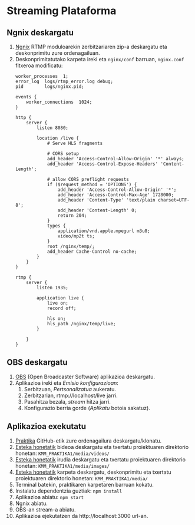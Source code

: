 # Streaming Plataforma

## Ngnix deskargatu

1. [Ngnix](https://github.com/illuspas/nginx-rtmp-win32) RTMP moduloarekin zerbitzariaren zip-a deskargatu eta deskonprimitu zure ordenagailuan.
2. Deskonprimitatutako karpeta ireki eta `nginx/conf` barruan, `nginx.conf` fitxeroa modificatu:
      ```
      worker_processes  1;
      error_log  logs/rtmp_error.log debug;
      pid        logs/nginx.pid;

      events {
          worker_connections  1024;
      }

      http {
          server {
              listen 8080;

              location /live {
                  # Serve HLS fragments

                  # CORS setup
                  add_header 'Access-Control-Allow-Origin' '*' always;
                  add_header 'Access-Control-Expose-Headers' 'Content-Length';

                  # allow CORS preflight requests
                  if ($request_method = 'OPTIONS') {
                      add_header 'Access-Control-Allow-Origin' '*';
                      add_header 'Access-Control-Max-Age' 1728000;
                      add_header 'Content-Type' 'text/plain charset=UTF-8';
                      add_header 'Content-Length' 0;
                      return 204;
                  }
                  types {
                      application/vnd.apple.mpegurl m3u8;
                      video/mp2t ts;
                  }
                  root /nginx/temp/;
                  add_header Cache-Control no-cache;
              }     
          }
      }

      rtmp {
          server {
              listen 1935;

              application live {
                  live on;
                  record off;
                  
                  hls on;
                  hls_path /nginx/temp/live;
              }

          }
      }
      ```

## OBS deskargatu

1. [OBS](https://obsproject.com/es/download) (Open Broadcaster Software) aplikazioa deskargatu.
2. Aplikazioa ireki eta _Emisio konfigurazioan_:
   1. Serbitzuan, _Pertsonalizatua_ aukeratu.
   2. Zerbitzarian, rtmp://localhost/live jarri.
   3. Pasahitza bezala, _stream_ hitza jarri.
   4. Konfigurazio berria gorde (_Aplikatu_ botoia sakatuz).

## Aplikazioa exekutatu

  1. [Praktika](https://github.com/paabloomaartinez/KMM-Praktika1) GitHub-etik zure ordenagailura deskargatu/klonatu.
  2. [Esteka honetatik](https://drive.google.com/file/d/1hS1zaVo7MBBlKfYqd7raKJRTi2T92Hi1/view?usp=sharing) bideoa deskargatu eta txertatu proiektuaren direktorio honetan: `KMM_PRAKTIKA1/media/videos/` 
  3. [Esteka honetatik](https://drive.google.com/file/d/1XQNf_bIi2oMC0bq4-5aTMOYQ1KX8q-mu/view?usp=sharing) irudia deskargatu eta txertatu proiektuaren direktorio honetan: `KMM_PRAKTIKA1/media/images/`
  4. [Esteka honetatik](https://drive.google.com/drive/folders/19OX8W-KO-GUZKEO1iOkTSGtZkW0odAO3?usp=sharing) karpeta deskargatu, deskonprimitu eta txertatu proiektuaren direktorio honetan: `KMM_PRAKTIKA1/media/`
  5. Terminal batekin, praktikaren karpetaren barruan kokatu.
  6. Instalatu dependentzia guztiak: `npm install`
  7. Aplikazioa abiatu: `npm start`
  8. Ngnix abiatu.
  9. OBS-an stream-a abiatu.
  10. Aplikazioa ejekutatzen da http://localhost:3000 url-an.